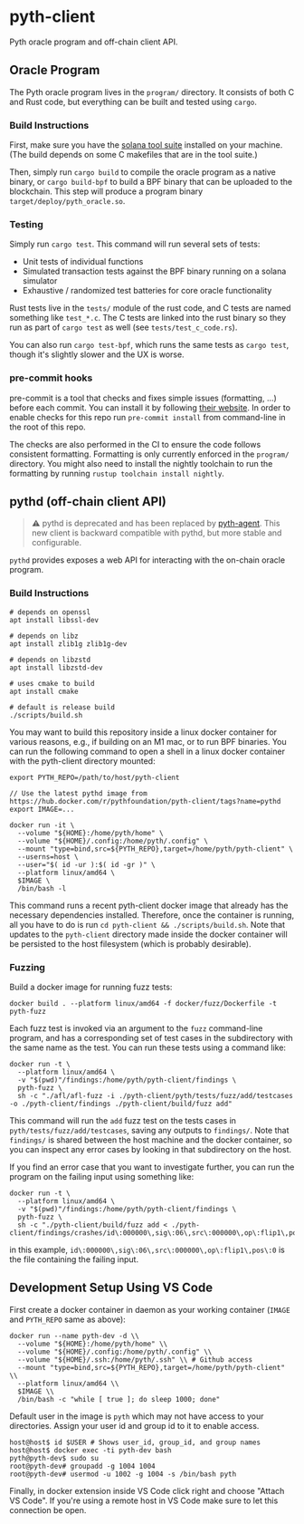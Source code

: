 # pyth-client

Pyth oracle program and off-chain client API.

## Oracle Program

The Pyth oracle program lives in the `program/` directory.
It consists of both C and Rust code, but everything can be built and tested using `cargo`.

### Build Instructions

First, make sure you have the [solana tool suite](https://docs.solana.com/cli/install-solana-cli-tools#use-solanas-install-tool)
installed on your machine. (The build depends on some C makefiles that are in the tool suite.)

Then, simply run `cargo build` to compile the oracle program as a native binary, or `cargo build-bpf` to build a BPF binary 
that can be uploaded to the blockchain. This step will produce a program binary `target/deploy/pyth_oracle.so`.

### Testing

Simply run `cargo test`. This command will run several sets of tests:  

- Unit tests of individual functions 
- Simulated transaction tests against the BPF binary running on a solana simulator
- Exhaustive / randomized test batteries for core oracle functionality

Rust tests live in the `tests/` module of the rust code, and C tests are named something like `test_*.c`.
The C tests are linked into the rust binary so they run as part of `cargo test` as well (see `tests/test_c_code.rs`).

You can also run `cargo test-bpf`, which runs the same tests as `cargo test`, though it's slightly slower and the UX is worse.

### pre-commit hooks
pre-commit is a tool that checks and fixes simple issues (formatting, ...) before each commit. You can install it by following [their website](https://pre-commit.com/). In order to enable checks for this repo run `pre-commit install` from command-line in the root of this repo.

The checks are also performed in the CI to ensure the code follows consistent formatting. Formatting is only currently enforced in the `program/` directory.
You might also need to install the nightly toolchain to run the formatting by running `rustup toolchain install nightly`.

## pythd (off-chain client API)

> :warning: pythd is deprecated and has been replaced by [pyth-agent](https://github.com/pyth-network/pyth-agent).
> This new client is backward compatible with pythd, but more stable and configurable. 

`pythd` provides exposes a web API for interacting with the on-chain oracle program.

### Build Instructions

```
# depends on openssl
apt install libssl-dev

# depends on libz
apt install zlib1g zlib1g-dev

# depends on libzstd
apt install libzstd-dev

# uses cmake to build
apt install cmake

# default is release build
./scripts/build.sh
```

You may want to build this repository inside a linux docker container for various reasons, e.g., if building on an M1 mac, or to run BPF binaries.
You can run the following command to open a shell in a linux docker container with the pyth-client directory mounted:

```
export PYTH_REPO=/path/to/host/pyth-client

// Use the latest pythd image from https://hub.docker.com/r/pythfoundation/pyth-client/tags?name=pythd
export IMAGE=...

docker run -it \
  --volume "${HOME}:/home/pyth/home" \
  --volume "${HOME}/.config:/home/pyth/.config" \
  --mount "type=bind,src=${PYTH_REPO},target=/home/pyth/pyth-client" \
  --userns=host \
  --user="$( id -ur ):$( id -gr )" \
  --platform linux/amd64 \
  $IMAGE \
  /bin/bash -l
```

This command runs a recent pyth-client docker image that already has the necessary dependencies installed.
Therefore, once the container is running, all you have to do is run `cd pyth-client && ./scripts/build.sh`.
Note that updates to the `pyth-client` directory made inside the docker container will be persisted to the host filesystem (which is probably desirable).

### Fuzzing

Build a docker image for running fuzz tests:

```
docker build . --platform linux/amd64 -f docker/fuzz/Dockerfile -t pyth-fuzz
```

Each fuzz test is invoked via an argument to the `fuzz` command-line program,
and has a corresponding set of test cases in the subdirectory with the same name as the test.
You can run these tests using a command like:

```
docker run -t \
  --platform linux/amd64 \
  -v "$(pwd)"/findings:/home/pyth/pyth-client/findings \
  pyth-fuzz \
  sh -c "./afl/afl-fuzz -i ./pyth-client/pyth/tests/fuzz/add/testcases -o ./pyth-client/findings ./pyth-client/build/fuzz add"
```

This command will run the `add` fuzz test on the tests cases in `pyth/tests/fuzz/add/testcases`, saving any outputs to `findings/`.
Note that `findings/` is shared between the host machine and the docker container, so you can inspect any error cases
by looking in that subdirectory on the host.

If you find an error case that you want to investigate further, you can run the program on the failing input using something like:

```
docker run -t \
  --platform linux/amd64 \
  -v "$(pwd)"/findings:/home/pyth/pyth-client/findings \
  pyth-fuzz \
  sh -c "./pyth-client/build/fuzz add < ./pyth-client/findings/crashes/id\:000000\,sig\:06\,src\:000000\,op\:flip1\,pos\:0"
```

in this example, `id\:000000\,sig\:06\,src\:000000\,op\:flip1\,pos\:0` is the file containing the failing input.

## Development Setup Using VS Code

First create a docker container in daemon as your working container (`IMAGE` and `PYTH_REPO` same as above):

```
docker run --name pyth-dev -d \\
  --volume "${HOME}:/home/pyth/home" \\
  --volume "${HOME}/.config:/home/pyth/.config" \\
  --volume "${HOME}/.ssh:/home/pyth/.ssh" \\ # Github access
  --mount "type=bind,src=${PYTH_REPO},target=/home/pyth/pyth-client" \\
  --platform linux/amd64 \\
  $IMAGE \\
  /bin/bash -c "while [ true ]; do sleep 1000; done"
```

Default user in the image is `pyth` which may not have access to your directories. Assign your user id and group id to it to enable access.
```
host@host$ id $USER # Shows user_id, group_id, and group names
host@host$ docker exec -ti pyth-dev bash
pyth@pyth-dev$ sudo su
root@pyth-dev# groupadd -g 1004 1004
root@pyth-dev# usermod -u 1002 -g 1004 -s /bin/bash pyth
```

Finally, in docker extension inside VS Code click right and choose "Attach VS Code". If you're using a remote host in VS Code make sure to let this connection be open.

